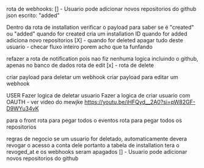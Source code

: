 rota de webhooks:
[] - Usuario pode adicionar novos repositorios do github
json escrito: "added"

Dentro da rota de installation verificar o payload para saber se é "created" ou "added"
quando for created cria um installation ID
quando for added adiciona novo repositorios
[X] - quando for deleted apagar tudo deste usuario - checar fluxo inteiro porem acho que ta funfando

refazer a rota de notification pois nao fiz nenhuma logica incluindo o github, apenas no banco de dados
rota de edit
[x] - rota de delete

criar payload para deletar um webhook
criar payload para editar um webhook

USER
Fazer logica de deletar usuario
Fazer a logica de criar usuario com OAUTH - ver video do mewjke https://youtu.be/iHFQyd__2A0?si=pW82GF-D9WYu34vK

para o front
rota para pegar todos o eventos
rota para pegar todos os repositorios

regras de negocio
se um usuario for deletado, automaticamente devera revogar o acesso a conta dele portanto a tabela de installation tera o revoged_at e os webhooks seram apagados
[] - Usuario pode adicionar novos repositorios do github
